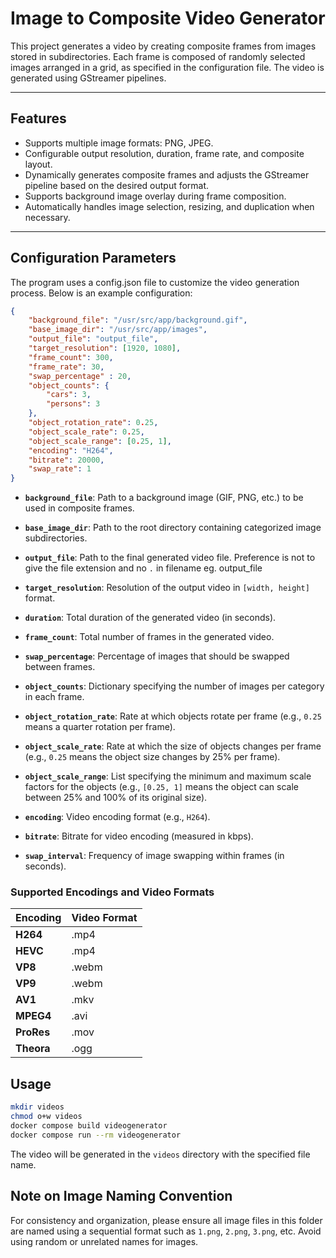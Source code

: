 # Image to Composite Video Generator

This project generates a video by creating composite frames from images stored in subdirectories. Each frame is composed
of randomly selected images arranged in a grid, as specified in the configuration file. The video is generated using
GStreamer pipelines.

______________________________________________________________________

## Features

- Supports multiple image formats: PNG, JPEG.
- Configurable output resolution, duration, frame rate, and composite layout.
- Dynamically generates composite frames and adjusts the GStreamer pipeline based on the desired output format.
- Supports background image overlay during frame composition.
- Automatically handles image selection, resizing, and duplication when necessary.

______________________________________________________________________

## Configuration Parameters

The program uses a config.json file to customize the video generation process. Below is an example configuration:

```json
{
    "background_file": "/usr/src/app/background.gif",
    "base_image_dir": "/usr/src/app/images",
    "output_file": "output_file",
    "target_resolution": [1920, 1080],
    "frame_count": 300,
    "frame_rate": 30,
    "swap_percentage" : 20,
    "object_counts": {
        "cars": 3,
        "persons": 3
    },
    "object_rotation_rate": 0.25, 
    "object_scale_rate": 0.25, 
    "object_scale_range": [0.25, 1],
    "encoding": "H264",
    "bitrate": 20000,
    "swap_rate": 1
}
```

- **`background_file`**: Path to a background image (GIF, PNG, etc.) to be used in composite frames.

- **`base_image_dir`**: Path to the root directory containing categorized image subdirectories.

- **`output_file`**: Path to the final generated video file. Preference is not to give the file extension and no `.` in
  filename eg. output_file

- **`target_resolution`**: Resolution of the output video in `[width, height]` format.

- **`duration`**: Total duration of the generated video (in seconds).

- **`frame_count`**: Total number of frames in the generated video.

- **`swap_percentage`**: Percentage of images that should be swapped between frames.

- **`object_counts`**: Dictionary specifying the number of images per category in each frame.

- **`object_rotation_rate`**: Rate at which objects rotate per frame (e.g., `0.25` means a quarter rotation per frame).

- **`object_scale_rate`**: Rate at which the size of objects changes per frame (e.g., `0.25` means the object size
  changes by 25% per frame).

- **`object_scale_range`**: List specifying the minimum and maximum scale factors for the objects (e.g., `[0.25, 1]`
  means the object can scale between 25% and 100% of its original size).

- **`encoding`**: Video encoding format (e.g., `H264`).

- **`bitrate`**: Bitrate for video encoding (measured in kbps).

- **`swap_interval`**: Frequency of image swapping within frames (in seconds).

### Supported Encodings and Video Formats

| **Encoding**  | **Video Format** |
|---------------|------------------|
| **H264**      | .mp4             |
| **HEVC**      | .mp4             |
| **VP8**       | .webm            |
| **VP9**       | .webm            |
| **AV1**       | .mkv             |
| **MPEG4**     | .avi             |
| **ProRes**    | .mov             |
| **Theora**    | .ogg             |

## Usage

```bash
mkdir videos
chmod o+w videos
docker compose build videogenerator
docker compose run --rm videogenerator
```

The video will be generated in the `videos` directory with the specified file name.

## Note on Image Naming Convention

For consistency and organization, please ensure all image files in this folder are named using a sequential format
such as `1.png`, `2.png`, `3.png`, etc. Avoid using random or unrelated names for images.
